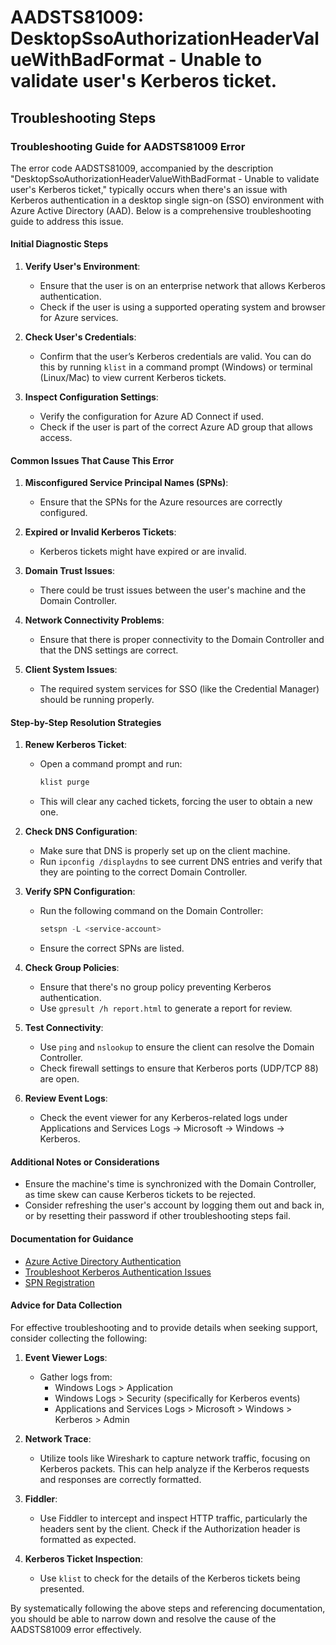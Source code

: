 
# AADSTS81009: DesktopSsoAuthorizationHeaderValueWithBadFormat - Unable to validate user's Kerberos ticket.


## Troubleshooting Steps
### Troubleshooting Guide for AADSTS81009 Error

The error code AADSTS81009, accompanied by the description "DesktopSsoAuthorizationHeaderValueWithBadFormat - Unable to validate user's Kerberos ticket," typically occurs when there's an issue with Kerberos authentication in a desktop single sign-on (SSO) environment with Azure Active Directory (AAD). Below is a comprehensive troubleshooting guide to address this issue.

#### Initial Diagnostic Steps

1. **Verify User's Environment**:
   - Ensure that the user is on an enterprise network that allows Kerberos authentication.
   - Check if the user is using a supported operating system and browser for Azure services.

2. **Check User's Credentials**:
   - Confirm that the user’s Kerberos credentials are valid. You can do this by running `klist` in a command prompt (Windows) or terminal (Linux/Mac) to view current Kerberos tickets.

3. **Inspect Configuration Settings**:
   - Verify the configuration for Azure AD Connect if used.
   - Check if the user is part of the correct Azure AD group that allows access.

#### Common Issues That Cause This Error

1. **Misconfigured Service Principal Names (SPNs)**:
   - Ensure that the SPNs for the Azure resources are correctly configured.

2. **Expired or Invalid Kerberos Tickets**:
   - Kerberos tickets might have expired or are invalid. 

3. **Domain Trust Issues**:
   - There could be trust issues between the user's machine and the Domain Controller.

4. **Network Connectivity Problems**:
   - Ensure that there is proper connectivity to the Domain Controller and that the DNS settings are correct.

5. **Client System Issues**:
   - The required system services for SSO (like the Credential Manager) should be running properly.

#### Step-by-Step Resolution Strategies

1. **Renew Kerberos Ticket**:
   - Open a command prompt and run:
     ```bash
     klist purge
     ```
   - This will clear any cached tickets, forcing the user to obtain a new one.

2. **Check DNS Configuration**:
   - Make sure that DNS is properly set up on the client machine.
   - Run `ipconfig /displaydns` to see current DNS entries and verify that they are pointing to the correct Domain Controller.

3. **Verify SPN Configuration**:
   - Run the following command on the Domain Controller:
     ```powershell
     setspn -L <service-account>
     ```
   - Ensure the correct SPNs are listed.

4. **Check Group Policies**:
   - Ensure that there's no group policy preventing Kerberos authentication.
   - Use `gpresult /h report.html` to generate a report for review.

5. **Test Connectivity**:
   - Use `ping` and `nslookup` to ensure the client can resolve the Domain Controller.
   - Check firewall settings to ensure that Kerberos ports (UDP/TCP 88) are open.

6. **Review Event Logs**:
   - Check the event viewer for any Kerberos-related logs under Applications and Services Logs -> Microsoft -> Windows -> Kerberos.

#### Additional Notes or Considerations

- Ensure the machine's time is synchronized with the Domain Controller, as time skew can cause Kerberos tickets to be rejected.
- Consider refreshing the user's account by logging them out and back in, or by resetting their password if other troubleshooting steps fail.

#### Documentation for Guidance

- [Azure Active Directory Authentication](https://docs.microsoft.com/en-us/azure/active-directory/develop/authentication-scenarios)
- [Troubleshoot Kerberos Authentication Issues](https://docs.microsoft.com/en-us/windows-server/security/kerberos/troubleshooting-kerberos-delegation)
- [SPN Registration](https://docs.microsoft.com/en-us/windows-server/security/microsoft-kerberos-protocol-architecture#service-principal-names)

#### Advice for Data Collection

For effective troubleshooting and to provide details when seeking support, consider collecting the following:

1. **Event Viewer Logs**:
   - Gather logs from:
     - Windows Logs > Application
     - Windows Logs > Security (specifically for Kerberos events)
     - Applications and Services Logs > Microsoft > Windows > Kerberos > Admin

2. **Network Trace**:
   - Utilize tools like Wireshark to capture network traffic, focusing on Kerberos packets. This can help analyze if the Kerberos requests and responses are correctly formatted.

3. **Fiddler**:
   - Use Fiddler to intercept and inspect HTTP traffic, particularly the headers sent by the client. Check if the Authorization header is formatted as expected.

4. **Kerberos Ticket Inspection**:
   - Use `klist` to check for the details of the Kerberos tickets being presented.

By systematically following the above steps and referencing documentation, you should be able to narrow down and resolve the cause of the AADSTS81009 error effectively.